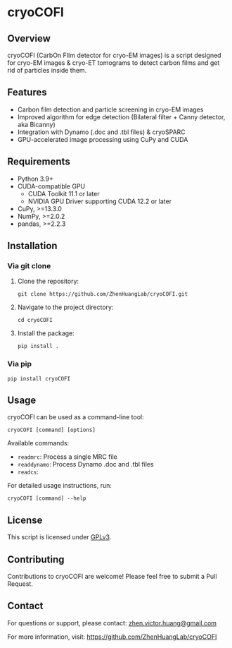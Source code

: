 # cryoCOFI

## Overview

cryoCOFI (CarbOn FIlm detector for cryo-EM images) is a script designed for cryo-EM images & cryo-ET tomograms to detect carbon films and get rid of particles inside them.

## Features

- Carbon film detection and particle screening in cryo-EM images
- Improved algorithm for edge detection (Bilateral filter + Canny detector, aka Bicanny)
- Integration with Dynamo (.doc and .tbl files) & cryoSPARC
- GPU-accelerated image processing using CuPy and CUDA

## Requirements

- Python 3.9+
- CUDA-compatible GPU
   - CUDA Toolkit 11.1 or later
   - NVIDIA GPU Driver supporting CUDA 12.2 or later
- CuPy, >=13.3.0
- NumPy, >=2.0.2
- pandas, >=2.2.3

## Installation

### Via git clone

1. Clone the repository:
   ```
   git clone https://github.com/ZhenHuangLab/cryoCOFI.git
   ```

2. Navigate to the project directory:
   ```
   cd cryoCOFI
   ```

3. Install the package:
   ```
   pip install .
   ```

### Via pip

```
pip install cryoCOFI
```

## Usage

cryoCOFI can be used as a command-line tool:

```
cryoCOFI [command] [options]
```

Available commands:
- `readmrc`: Process a single MRC file
- `readdynamo`: Process Dynamo .doc and .tbl files
- `readcs`: 

For detailed usage instructions, run:

```
cryoCOFI [command] --help
```


## License

This script is licensed under [GPLv3](https://www.gnu.org/licenses/gpl-3.0.en.html).

## Contributing

Contributions to cryoCOFI are welcome! Please feel free to submit a Pull Request.

## Contact

For questions or support, please contact: zhen.victor.huang@gmail.com

For more information, visit: https://github.com/ZhenHuangLab/cryoCOFI